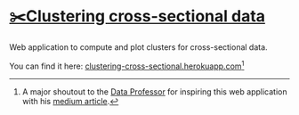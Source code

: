 # [✂️Clustering cross-sectional data](https://clustering-cross-sectional.herokuapp.com/)
Web application to compute and plot clusters for cross-sectional data.

You can find it here: [clustering-cross-sectional.herokuapp.com](https://clustering-cross-sectional.herokuapp.com/)[^1]

[^1]: A major shoutout to the [Data Professor](https://github.com/dataprofessor) for inspiring this web application with his [medium article](https://towardsdatascience.com/how-to-build-a-data-science-web-app-in-python-penguin-classifier-2f101ac389f3).

